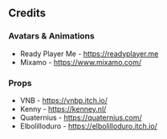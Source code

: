﻿## Credits

### Avatars & Animations
* Ready Player Me - https://readyplayer.me
* Mixamo - https://www.mixamo.com/

### Props
* VNB - https://vnbp.itch.io/
* Kenny - https://kenney.nl/
* Quaternius - https://quaternius.com/
* Elbolilloduro - https://elbolilloduro.itch.io/
